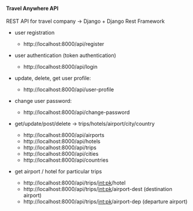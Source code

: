 #### Travel Anywhere API

REST API for travel company -> Django + Django Rest Framework

- user registration
    - http://localhost:8000/api/register
    
- user authentication (token authentication)
    - http://localhost:8000/api/login
    
- update, delete, get user profile:
    - http://localhost:8000/api/user-profile
    
- change user password:
    - http://localhost:8000/api/change-password
    
- get/update/post/delete -> trips/hotels/airport/city/country

    - http://localhost:8000/api/airports
    - http://localhost:8000/api/hotels
    - http://localhost:8000/api/trips
    - http://localhost:8000/api/cities
    - http://localhost:8000/api/countries

- get airport / hotel for particular trips

    - http://localhost:8000/api/trips/<int:pk>/hotel
    - http://localhost:8000/api/trips/<int:pk>/airport-dest   (destination airport)
    - http://localhost:8000/api/trips/<int:pk>/airport-dep     (departure airport)



